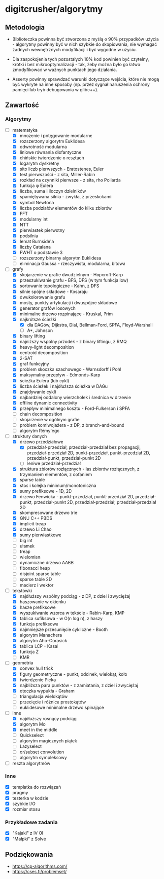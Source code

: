 # digitcrusher/algorytmy

## Metodologia

- Biblioteczka powinna być stworzona z myślą o 90% przypadków użycia - algorytmy powinny być w nich szybkie do skopiowania, nie wymagać żadnych wewnętrznych modyfikacji i być wygodne w użyciu.

- Dla zaspokojenia tych pozostałych 10% kod powinien być czytelny, krótki i bez mikrooptymalizacji - tak, żeby można było go łatwo zmodyfikować w ważnych punktach jego działania.

- Asserty powinny sprawdzać warunki dotyczące wejścia, które nie mogą być wykryte na inne sposoby (np. przez sygnał naruszenia ochrony pamięci lub tryb debugowania w glibc++).

## Zawartość

### Algorytmy

- [ ] matematyka
  - [x] mnożenie i potęgowanie modularne
  - [x] rozszerzony algorytm Euklidesa
  - [x] odwrotność modularna
  - [x] liniowe równania diofantyczne
  - [x] chińskie twierdzenie o resztach
  - [x] logarytm dyskretny
  - [x] sito liczb pierwszych - Eratostenes, Euler
  - [x] test pierwszości - z sita, Miller-Rabin
  - [x] rozkład na czynniki pierwsze - z sita, rho Pollarda
  - [x] funkcja φ Eulera
  - [x] liczba, suma i iloczyn dzielników
  - [x] spamiętywana silnia - zwykła, z przeskokami
  - [x] symbol Newtona
  - [x] liczba podziałów elementów do kilku zbiorów
  - [x] FFT
  - [x] modularny int
  - [x] NTT
  - [x] pierwiastek pierwotny
  - [x] podsilnia
  - [x] lemat Burnside'a
  - [x] liczby Catalana
  - [x] FWHT o podstawie 3
  - [ ] rozszerzony binarny algorytm Euklidesa
  - [ ] eliminacja Gaussa - rzeczywista, modularna, bitowa
- [ ] grafy
  - [x] skojarzenie w grafie dwudzielnym - Hopcroft-Karp
  - [x] przeszukiwanie grafu - BFS, DFS (w tym funkcja low)
  - [x] sortowanie topologiczne - Kahn, z DFS
  - [x] silnie spójne składowe - Kosaraju
  - [x] dwukolorowanie grafu
  - [x] mosty, punkty artykulacji i dwuspójne składowe
  - [x] generator grafów losowych
  - [x] minimalne drzewo rozpinające - Kruskal, Prim
  - [x] najkrótsze ścieżki
    - [x] dla DAGów, Dijkstra, Dial, Bellman-Ford, SPFA, Floyd-Warshall
    - [ ] A*, Johnson
  - [x] binary lifting
  - [x] najniższy wspólny przodek - z binary liftingu, z RMQ
  - [x] heavy-light decomposition
  - [x] centroid decomposition
  - [x] 2-SAT
  - [x] graf funkcyjny
  - [x] problem skoczka szachowego - Warnsdorff i Pohl
  - [x] maksymalny przepływ - Edmonds-Karp
  - [x] ścieżka Eulera (lub cykl)
  - [x] liczba ścieżek i najdłuższa ścieżka w DAGu
  - [x] znajdywanie cykli
  - [x] najbardziej oddalony wierzchołek i średnica w drzewie
  - [x] offline dynamic connectivity
  - [x] przepływ minimalnego kosztu - Ford-Fulkerson i SPFA
  - [ ] chain decomposition
  - [ ] skojarzenie w ogólnym grafie
  - [ ] problem komiwojażera - z DP, z branch-and-bound
  - [ ] algorytm Rémy'ego
- [ ] struktury danych
  - [x] drzewo przedziałowe
    - [x] przedział-przedział, przedział-przedział bez propagacji, przedział-przedział 2D, punkt-przedział, punkt-przedział 2D, przedział-punkt, przedział-punkt 2D
    - [ ] leniwe przedział-przedział
  - [x] struktura zbiorów rozłącznych - las zbiorów rozłącznych, z trzymaniem elementów, z cofaniem
  - [x] sparse table
  - [x] stos i kolejka minimum/monotoniczna
  - [x] sumy prefiksowe - 1D, 2D
  - [x] drzewo Fenwicka - punkt-przedział, punkt-przedział 2D, przedział-punkt, przedział-punkt 2D, przedział-przedział, przedział-przedział 2D
  - [x] skompresowane drzewo trie
  - [x] GNU C++ PBDS
  - [x] implicit treap
  - [x] drzewo Li Chao
  - [x] sumy pierwiastkowe
  - [ ] big int
  - [ ] ułamek
  - [ ] treap
  - [ ] wielomian
  - [ ] dynamiczne drzewo AABB
  - [ ] fibonacci heap
  - [ ] disjoint sparse table
  - [ ] sparse table 2D
  - [ ] macierz i wektor
- [ ] tekstówki
  - [x] najdłuższy wspólny podciąg - z DP, z dziel i zwyciężaj
  - [x] haszowanie w okienku
  - [x] hasze prefiksowe
  - [x] wyszukiwanie wzorca w tekście - Rabin-Karp, KMP
  - [x] tablica sufiksowa - w O(n log n), z haszy
  - [x] funkcja prefiksowa
  - [x] najmniejsze przesunięcie cykliczne - Booth
  - [x] algorytm Manachera
  - [x] algorytm Aho-Corasick
  - [x] tablica LCP - Kasai
  - [x] funkcja Z
  - [ ] KMR
- [ ] geometria
  - [x] convex hull trick
  - [x] figury geometryczne - punkt, odcinek, wielokąt, koło
  - [x] twierdzenie Picka
  - [x] najbliższa para punktów - z zamiatania, z dziel i zwyciężaj
  - [x] otoczka wypukła - Graham
  - [ ] triangulacja wielokątów
  - [ ] przecięcie i różnica prostokątów
  - [ ] euklidesowe minimalne drzewo spinające
- [ ] inne
  - [x] najdłuższy rosnący podciąg
  - [x] algorytm Mo
  - [x] meet in the middle
  - [ ] Quickselect
  - [ ] algorytm magicznych piątek
  - [ ] Lazyselect
  - [ ] or/subset convolution
  - [ ] algorytm sympleksowy
- [ ] reszta algorytmów

### Inne

- [x] templatka do rozwiązań
- [x] pragmy
- [x] testerka w kodzie
- [x] szybkie I/O
- [x] rozmiar stosu

### Przykładowe zadania

- [x] "Kajaki" z IV OI
- [x] "Małpki" z Solve

## Podziękowania

- https://cp-algorithms.com/
- https://cses.fi/problemset/
